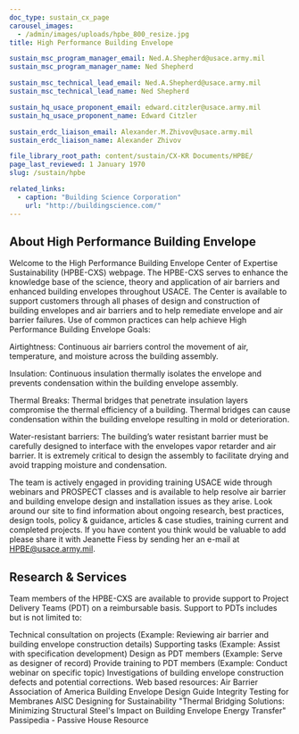```yaml
---
doc_type: sustain_cx_page
carousel_images:
  - /admin/images/uploads/hpbe_800_resize.jpg
title: High Performance Building Envelope

sustain_msc_program_manager_email: Ned.A.Shepherd@usace.army.mil
sustain_msc_program_manager_name: Ned Shepherd

sustain_msc_technical_lead_email: Ned.A.Shepherd@usace.army.mil
sustain_msc_technical_lead_name: Ned Shepherd

sustain_hq_usace_proponent_email: edward.citzler@usace.army.mil
sustain_hq_usace_proponent_name: Edward Citzler

sustain_erdc_liaison_email: Alexander.M.Zhivov@usace.army.mil
sustain_erdc_liaison_name: Alexander Zhivov

file_library_root_path: content/sustain/CX-KR Documents/HPBE/
page_last_reviewed: 1 January 1970
slug: /sustain/hpbe

related_links:
  - caption: "Building Science Corporation"
    url: "http://buildingscience.com/"
---
```


## About High Performance Building Envelope

Welcome to the High Performance Building Envelope Center of Expertise Sustainability (HPBE-CXS) webpage. The HPBE-CXS serves to enhance the knowledge base of the science, theory and application of air barriers and enhanced building envelopes throughout USACE. The Center is available to support customers through all phases of design and construction of building envelopes and air barriers and to help remediate envelope and air barrier failures.
Use of common practices can help achieve High Performance Building Envelope Goals:

Airtightness: Continuous air barriers control the movement of air, temperature, and moisture across the building assembly.

Insulation: Continuous insulation thermally isolates the envelope and prevents condensation within the building envelope assembly.

Thermal Breaks: Thermal bridges that penetrate insulation layers compromise the thermal efficiency of a building. Thermal bridges can cause condensation within the building envelope resulting in mold or deterioration.

Water-resistant barriers: The building’s water resistant barrier must be carefully designed to interface with the envelopes vapor retarder and air barrier. It is extremely critical to design the assembly to facilitate drying and avoid trapping moisture and condensation.

The team is actively engaged in providing training USACE wide through webinars and PROSPECT classes and is available to help resolve air barrier and building envelope design and installation issues as they arise. Look around our site to find information about ongoing research, best practices, design tools, policy & guidance, articles & case studies, training current and completed projects. If you have content you think would be valuable to add please share it with Jeanette Fiess by sending her an e-mail at HPBE@usace.army.mil.

## Research & Services

Team members of the HPBE-CXS are available to provide support to Project Delivery Teams (PDT) on a reimbursable basis. Support to PDTs includes but is not limited to:

Technical consultation on projects (Example: Reviewing air barrier and building envelope construction details)
Supporting tasks (Example: Assist with specification development)
Design as PDT members (Example: Serve as designer of record)
Provide training to PDT members (Example: Conduct webinar on specific topic)
Investigations of building envelope construction defects and potential corrections.
Web based resources:
Air Barrier Association of America
Building Envelope Design Guide
Integrity Testing for Membranes
AISC Designing for Sustainability "Thermal Bridging Solutions: Minimizing Structural Steel's Impact on Building Envelope Energy Transfer"
Passipedia - Passive House Resource
